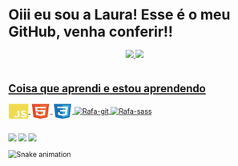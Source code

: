 # Oiii eu sou a Laura! Esse é o meu GitHub, venha conferir!!
<div align="center">
  <a href="https://github.com/LauraRaellen">
  <img height="180em" src="https://github-readme-stats.vercel.app/api?username=LauraRaellen&show_icons=true&theme=dracula&include_all_commits=true&count_private=true"/>
  <img height="180em" src="https://github-readme-stats.vercel.app/api/top-langs/?username=LauraRaellen&layout=compact&langs_count=7&theme=dracula"/>
</div>
<div style="display: inline_block"><br>
  <h2> Coisa que aprendi e estou aprendendo </h2>
  
  <img align="center" alt="Rafa-Js" height="30" width="40" src="https://raw.githubusercontent.com/devicons/devicon/master/icons/javascript/javascript-plain.svg">
  <img align="center" alt="Rafa-HTML" height="30" width="40" src="https://raw.githubusercontent.com/devicons/devicon/master/icons/html5/html5-original.svg">
  <img align="center" alt="Rafa-CSS" height="30" width="40" src="https://raw.githubusercontent.com/devicons/devicon/master/icons/css3/css3-original.svg">
  <img align="center" alt="Rafa-git" height="30" width="40" src="https://user-images.githubusercontent.com/89939694/178088284-d137a2bf-2c90-4c3d-9332-ebfb961baee7.svg">
  <img align="center" alt="Rafa-sass" height="30" width="40" src="https://user-images.githubusercontent.com/89939694/178088348-eed4e72b-0135-48e1-a0bc-d6b045797ac8.svg">
</div>
  
  ##
 
<div> 
 <a href="https://discord.com/channels/327861810768117763/800726407135100948" target="_blank"><img src="https://img.shields.io/badge/Discord-7289DA?style=for-the-badge&logo=discord&logoColor=white" target="_blank"></a> 
  <a href = "mailto:lauraraellen@gmail.com"><img src="https://img.shields.io/badge/-Gmail-%23333?style=for-the-badge&logo=gmail&logoColor=white" target="_blank"></a>
  <a href="https://www.linkedin.com/in/laura-raellen-830319237/" target="_blank"><img src="https://img.shields.io/badge/-LinkedIn-%230077B5?style=for-the-badge&logo=linkedin&logoColor=white" target="_blank"></a> 
 
  ![Snake animation](https://github.com/LauraRaellen/LauraRaellen/blob/output/github-contribution-grid-snake.svg)
 
</div>
